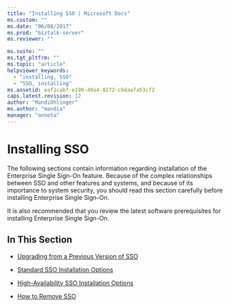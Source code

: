 ```yaml
---
title: "Installing SSO | Microsoft Docs"
ms.custom: ""
ms.date: "06/08/2017"
ms.prod: "biztalk-server"
ms.reviewer: ""

ms.suite: ""
ms.tgt_pltfrm: ""
ms.topic: "article"
helpviewer_keywords: 
  - "installing, SSO"
  - "SSO, installing"
ms.assetid: eaf1cab7-e190-40a4-8272-cbdaafa53cf2
caps.latest.revision: 12
author: "MandiOhlinger"
ms.author: "mandia"
manager: "anneta"
---
```

# Installing SSO
The following sections contain information regarding installation of the Enterprise Single Sign-On feature. Because of the complex relationships between SSO and other features and systems, and because of its importance to system security, you should read this section carefully before installing Enterprise Single Sign-On.  
  
 It is also recommended that you review the latest software prerequisites for installing Enterprise Single Sign-On.  
  
## In This Section  
  
-   [Upgrading from a Previous Version of SSO](../core/upgrading-from-a-previous-version-of-sso.md)  
  
-   [Standard SSO Installation Options](../core/standard-sso-installation-options.md)  
  
-   [High-Availability SSO Installation Options](../core/high-availability-sso-installation-options.md)  
  
-   [How to Remove SSO](../core/how-to-remove-sso.md)